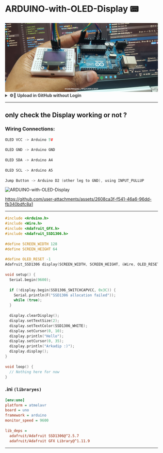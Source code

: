 # ARDUINO-with-OLED-Display 📟

<img src="public/ARDUINO-with-OLED-Display 01.jpg">

<details>
  <summary style="opacity: 0.85;"><b>⚙️📌 Upload in GitHub without Login</b></summary><br>

I want to **push just this one project folder** to a **different GitHub account/repo (temporarily)** using my **personal access token**, without affecting your existing projects or GitHub account setup in VS Code.

---

## ✅ Steps to Upload This Folder to That Repo (Temporarily)

### 📂 1. Open terminal in the project folder

```bash
cd path/to/ARDUINO-with-OLED-Display
```

### 🌱 2. Initialize Git (if not already)

```bash
git init
```

### 📝 3. Add and commit all files

```bash
git add .
git commit -m "Initial commit for OLED project"
```

### 🔗 4. Add the remote with token (for one-time push)

![Screenshot (328)](https://github.com/user-attachments/assets/b66abca0-c6e4-4285-aa8b-4fc74923ccdc)

Replace `<YOUR_TOKEN_HERE>` with your actual **Personal Access Token**:

```bash
git remote add origin https://<YOUR_TOKEN_HERE>@github.com/Arkadip2007/ARDUINO-with-OLED-Display.git
```

**Important**: Don’t put `<>` around the token when actually typing.

✅ Example:
```bash
git remote add origin https://ghp_abcd123456789yourtoken@github.com/Arkadip2007/ARDUINO-with-OLED-Display.git
```

> This way it won’t ask for username/password and uses your token directly.

### 🛠️ 5. Set the branch name (if needed)

```bash
git branch -M main
```

### 🚀 6. Push to GitHub

```bash
git push -u origin main
```

---

## ✅ Optional: Clean up after push (secure)

After you're done, you can **remove the remote with token** to avoid accidentally leaking it:

```bash
git remote set-url origin https://github.com/Arkadip2007/ARDUINO-with-OLED-Display.git
```

Or just delete the `.git` folder if this was a one-time thing:

```bash
rm -rf .git
```

</details>

---

## only check the Display working or not ?

### Wiring Connections:

```go
OLED VCC -> Arduino 5V

OLED GND -> Arduino GND

OLED SDA -> Arduino A4

OLED SCL -> Arduino A5

Jump Button -> Arduino D2 (other leg to GND), using INPUT_PULLUP
```

![ARDUINO-with-OLED-Display](https://github.com/user-attachments/assets/9df7aa80-0795-4f0e-8859-f09b91ff5278)

https://github.com/user-attachments/assets/2608ca3f-f541-46a6-96dd-fb340bdfc8a1

---

```cpp
#include <Arduino.h>
#include <Wire.h>
#include <Adafruit_GFX.h>
#include <Adafruit_SSD1306.h>

#define SCREEN_WIDTH 128
#define SCREEN_HEIGHT 64

#define OLED_RESET -1
Adafruit_SSD1306 display(SCREEN_WIDTH, SCREEN_HEIGHT, &Wire, OLED_RESET);

void setup() {
  Serial.begin(9600);

  if (!display.begin(SSD1306_SWITCHCAPVCC, 0x3C)) {
    Serial.println(F("SSD1306 allocation failed"));
    while (true);
  }

  display.clearDisplay();
  display.setTextSize(2);
  display.setTextColor(SSD1306_WHITE);
  display.setCursor(0, 10);
  display.println("Hello");
  display.setCursor(0, 35);
  display.println("Arkadip :)");
  display.display();
}

void loop() {
  // Nothing here for now
}
```

### .ini `(libraryes)`
```ini
[env:uno]
platform = atmelavr
board = uno
framework = arduino
monitor_speed = 9600

lib_deps =
  adafruit/Adafruit SSD1306@^2.5.7
  adafruit/Adafruit GFX Library@^1.11.9
```

---

